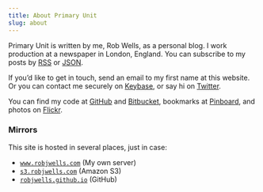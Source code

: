 ```yaml
---
title: About Primary Unit
slug: about
---
```


Primary Unit is written by me, Rob Wells, as a personal blog. I work production at a newspaper in London, England. You can subscribe to my posts by [RSS][] or [JSON][].

If you’d like to get in touch, send an email to my first name at this website. Or you can contact me securely on [Keybase][], or say hi on [Twitter][].

You can find my code at [GitHub][] and [Bitbucket][], bookmarks at [Pinboard][], and photos on [Flickr][].

### Mirrors

This site is hosted in several places, just in case:

* [`www.robjwells.com`](https://www.robjwells.com) (My own server)
* [`s3.robjwells.com`](https://s3.robjwells.com) (Amazon S3)
* [`robjwells.github.io`](https://robjwells.github.io) (GitHub)

[RSS]: /rss
[JSON]: /feed.json
[Keybase]: https://keybase.io/robjwells
[Twitter]: https://twitter.com/robjwells

[GitHub]: https://github.com/robjwells
[Bitbucket]: https://bitbucket.org/robjwells/
[Pinboard]: https://pinboard.in/u:robjwells/public
[Flickr]: https://www.flickr.com/photos/orwellianrob/
